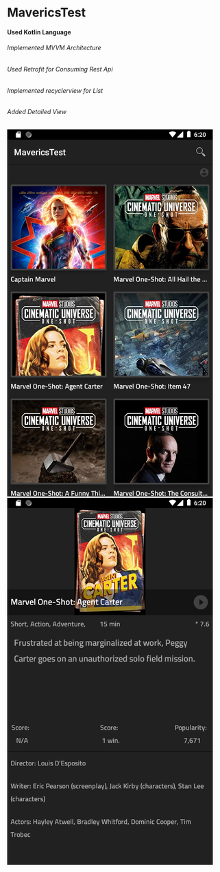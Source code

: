 # MavericsTest
#### Used Kotlin Language
###### Implemented MVVM Architecture
###### Used Retrofit for Consuming Rest Api
###### Implemented recyclerview for List
###### Added Detailed View

![GitHub Logo](https://github.com/kiran-may89/MavericsTest/blob/master/device-2020-09-27-182020.png)   ![GitHub Logo](https://github.com/kiran-may89/MavericsTest/blob/master/device-2020-09-27-182046.png)




